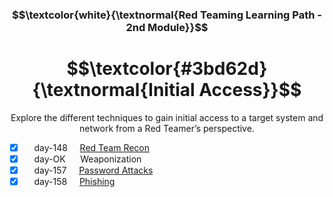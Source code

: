<h3 align="center"> $$\textcolor{white}{\textnormal{Red Teaming Learning Path - 2nd Module}}$$ </h3>

<h1 align="center"> $$\textcolor{#3bd62d}{\textnormal{Initial Access}}$$ </h1>

<p align="center">Explore the different techniques to gain initial access to a target system and network from a Red Teamer’s perspective.</p>

- [x] &nbsp;&nbsp;&nbsp; day-148 &nbsp;&nbsp;&nbsp; [Red Team Recon](https://github.com/RosanaFSS/TryHackMe/blob/Red-Teaming-learning-path/2.1.%20Read%20Team%20Recon.md)
- [x] &nbsp;&nbsp;&nbsp; day-OK &nbsp;&nbsp;&nbsp;&nbsp; Weaponization
- [x] &nbsp;&nbsp;&nbsp; day-157 &nbsp;&nbsp;&nbsp; [Password Attacks]()
- [x] &nbsp;&nbsp;&nbsp; day-158 &nbsp;&nbsp;&nbsp; [Phishing]()
